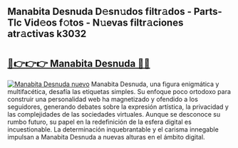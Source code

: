## Manabita Desnuda D𝚎sn𝚞dos filtr𝚊dos - Parts-Tlc Vid𝚎os f𝚘tos - N𝚞evas filtr𝚊ciones atr𝚊ctivas k3032

# <h2><a href="http://mb18r6.tromn.icu/?c=Manabita+Desnuda">🔗👉👉👉 Manabita Desnuda 🔗🔗</a></h2>

[![Manabita Desnuda nuevo](https://i.imgur.com/pEAQMta.gif)](http://mb18r6.tromn.icu/?c=Manabita+Desnuda)
Manabita Desnuda, una figura enigmática y multifacética, desafía las etiquetas simples. Su enfoque poco ortodoxo para construir una personalidad web ha magnetizado y ofendido a los seguidores, generando debates sobre la expresión artística, la privacidad y las complejidades de las sociedades virtuales. Aunque se desconoce su rumbo futuro, su papel en la redefinición de la esfera digital es incuestionable. La determinación inquebrantable y el carisma innegable impulsan a Manabita Desnuda a nuevas alturas en el ámbito digital.
